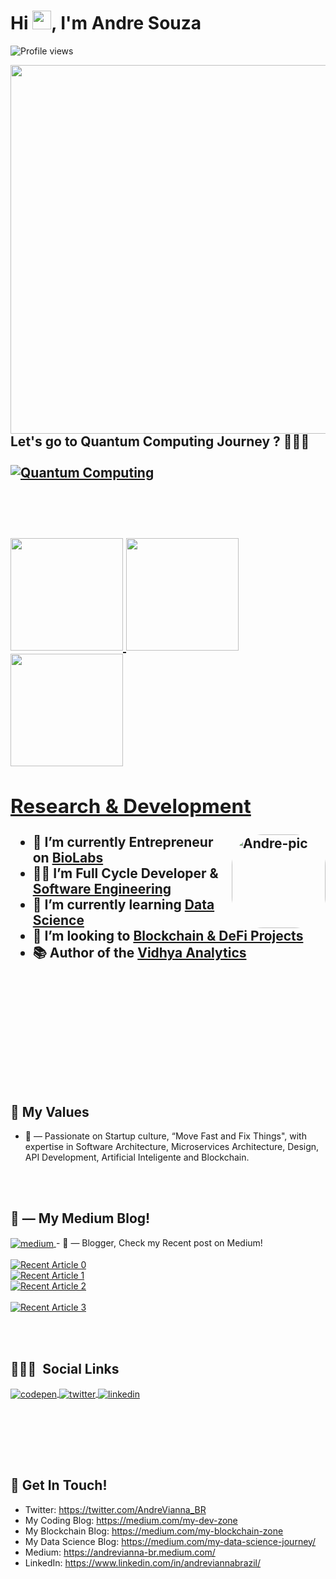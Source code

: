 <!-- ### Hi there 👋 -->
<!-- CSS Style https://grid.layoutit.com/ -->

<!-- Mestas Tag -->

<h1 align="left">Hi <img src="https://raw.githubusercontent.com/kaueMarques/kaueMarques/master/hi.gif" width="30px">, I'm Andre Souza</h1>
<p align="left"> <img src="https://komarev.com/ghpvc/?username=viannaandrebr&color=yellow" alt="Profile views" /> </p>

<a align="right" href="https://github.com/quantum-computing-2030" >
<img id="topo" align="right"  height="590em" src="https://raw.githubusercontent.com/gist/viannaandreBR/622793e40b0433d0f1bf64f506deba0a/raw/2089139ce086e62e0865bc273696b38652f3c122/githubcard.svg"/>
</a>

<h2> Let's go to Quantum Computing Journey ? 🚀🚀🚀</g2>
<br></br>
<a href="https://github.com/quantum-computing-2030" target="_blank">
  <img align="center" src="https://img.shields.io/badge/-Quantum%20Computing-orange?style=flat&logo=codepen" alt="Quantum Computing"/>
</a>

<br></br>

  <a href="https://github.com/viannaandreBR">
  <img height="180em" src="https://github-readme-stats.vercel.app/api?username=viannaandreBR&show_icons=true&theme=merko&include_all_commits=true&count_private=true"/>
  <img height="180em" src="https://github-readme-stats.vercel.app/api/top-langs/?username=viannaandreBR&layout=compact&langs_count=15&theme=merko"/>
  <img height="180em" src="https://github-readme-stats.vercel.app/api/top-langs/?username=viannaandreBR&langs_count=15&theme=merko"/>

<!--
<div style="display: inline_block"><br>

<div style="display: inline_block"><br> -->

<!--                                                                                                                                          
-                                                                                                                                         
-                                                                                                                                       
----------------------------- Research & Development -------------------------- -                                   -                                                                                                     
-
-->

<h2>Research & Development</h2>
  
  <a href="https://medium.com/my-data-science-journey/how-to-design-and-visualize-a-neural-network-dr-de9d04b2e057" target=”_blank”>
   <img align="right" alt="Andre-pic" height="150" style="border-radius:50px;" src="https://miro.medium.com/max/2480/1*8jI3wB41kYxP-Wo5rO_Yvg.gif">
  </a>

- 🔭 I’m currently Entrepreneur on [BioLabs](https://BioInformaticaLabs.com)
- 👩‍💻 I’m Full Cycle Developer & [Software Engineering](https://medium.com/my-dev-zone)
- 🌱 I’m currently learning [Data Science](https://medium.com/my-data-science-journey/)
- 🚀 I’m looking to [Blockchain & DeFi Projects](https://medium.com/my-blockchain-zone)
- 📚 Author of the [Vidhya Analytics](https://www.analyticsvidhya.com/blog/author/andre-br/)

</div>

<br></br>

<br></br>
<br></br>

<h2>🌱 My Values</h2>

- 🤔 &mdash; Passionate on Startup culture, “Move Fast and Fix Things", with expertise in Software Architecture, Microservices Architecture, Design, API Development, Artificial Inteligente and Blockchain. <br>

<!-- - 😎 &mdash; Actual Year. <br> ![github stats](https://github-readme-stats.vercel.app/api?username=viannaandreBR&show_icons=true) -->

<br></br>

<h2>📝 &mdash; My Medium Blog!</h2>

<a href="https://andrevianna-br.medium.com/" target="_blank">
  <img align="center" src="https://img.shields.io/badge/Medium-Blog-yellow" alt="medium"/>
</a>
- 📝 &mdash; Blogger, Check my Recent post on Medium!
<br></br>
    <a target="_blank" href="https://github-readme-medium-recent-article.vercel.app/medium/@andrevianna-br/0"><img src="https://github-readme-medium-recent-article.vercel.app/medium/@andrevianna-br/0" alt="Recent Article 0"></a>
    <br> <a target="_blank" href="https://github-readme-medium-recent-article.vercel.app/medium/@andrevianna-br/1"><img src="https://github-readme-medium-recent-article.vercel.app/medium/@andrevianna-br/1" alt="Recent Article 1"></a>
    <br> <a target="_blank" href="https://github-readme-medium-recent-article.vercel.app/medium/@andrevianna-br/2"><img src="https://github-readme-medium-recent-article.vercel.app/medium/@andrevianna-br/2" alt="Recent Article 2"></a> <br>
    <br> <a target="_blank" href="https://github-readme-medium-recent-article.vercel.app/medium/@andrevianna-br/3"><img src="https://github-readme-medium-recent-article.vercel.app/medium/@andrevianna-br/3" alt="Recent Article 3"></a> <br>

<br></br>

## 👨🏽‍🦲 &nbsp;Social Links

<p align="left">
<a href="https://codepen.io/viannaandrebr" target="_blank">
  <img align="center" src="https://img.shields.io/badge/-AndreSouza-05122A?style=flat&logo=codepen" alt="codepen"/>
</a>
<a href="https://twitter.com/AndreVianna_BR" target="_blank">
  <img align="center" src="https://img.shields.io/badge/-AndreSouza-05122A?style=flat&logo=twitter" alt="twitter"/>  
</a>
<a href="https://linkedin.com/in/andreviannabrazil" target="_blank">
  <img align="center" src="https://img.shields.io/badge/-AndreSouza-05122A?style=flat&logo=linkedin" alt="linkedin"/>
</a>

</a>
</p>

<!-- <a href="https://twitter.com/AndreVianna_BR" target="_blank">
<img height="500em" width="900em" src="https://github-readme-twitter-gazf.vercel.app/api?id=AndreVianna_BR&layout=wide&show_reply=off&show_retweet=off" />
</a> -->

<br></br>

<br></br>

<h2>📮 Get In Touch!</h2>

<!-- ### 📮 Get In Touch! -->

- Twitter: https://twitter.com/AndreVianna_BR
- My Coding Blog: https://medium.com/my-dev-zone
- My Blockchain Blog: https://medium.com/my-blockchain-zone
- My Data Science Blog: https://medium.com/my-data-science-journey/
- Medium: https://andrevianna-br.medium.com/
- LinkedIn: https://www.linkedin.com/in/andreviannabrazil/
